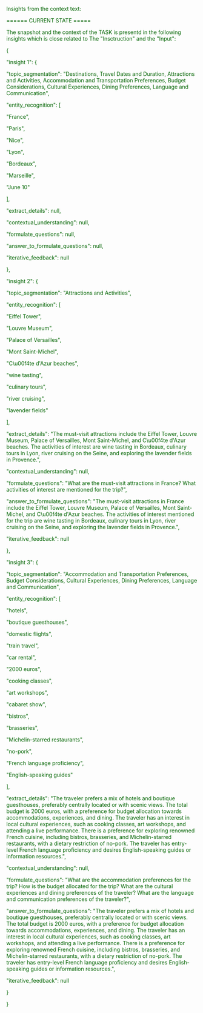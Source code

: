 
<span style='color: darkgreen;'>Insights from the context text:</span>


<span style='color: darkgreen;'>====== CURRENT STATE =====</span>

<span style='color: darkgreen;'>The snapshot and the context of the TASK is presentd in the following insights which is close related to The &quot;Insctruction&quot; and the &quot;Input&quot;:</span>

<span style='color: darkgreen;'>{</span>

<span style='color: darkgreen;'>    &quot;insight 1&quot;: {</span>

<span style='color: darkgreen;'>        &quot;topic_segmentation&quot;: &quot;Destinations, Travel Dates and Duration, Attractions and Activities, Accommodation and Transportation Preferences, Budget Considerations, Cultural Experiences, Dining Preferences, Language and Communication&quot;,</span>

<span style='color: darkgreen;'>        &quot;entity_recognition&quot;: [</span>

<span style='color: darkgreen;'>            &quot;France&quot;,</span>

<span style='color: darkgreen;'>            &quot;Paris&quot;,</span>

<span style='color: darkgreen;'>            &quot;Nice&quot;,</span>

<span style='color: darkgreen;'>            &quot;Lyon&quot;,</span>

<span style='color: darkgreen;'>            &quot;Bordeaux&quot;,</span>

<span style='color: darkgreen;'>            &quot;Marseille&quot;,</span>

<span style='color: darkgreen;'>            &quot;June 10&quot;</span>

<span style='color: darkgreen;'>        ],</span>

<span style='color: darkgreen;'>        &quot;extract_details&quot;: null,</span>

<span style='color: darkgreen;'>        &quot;contextual_understanding&quot;: null,</span>

<span style='color: darkgreen;'>        &quot;formulate_questions&quot;: null,</span>

<span style='color: darkgreen;'>        &quot;answer_to_formulate_questions&quot;: null,</span>

<span style='color: darkgreen;'>        &quot;iterative_feedback&quot;: null</span>

<span style='color: darkgreen;'>    },</span>

<span style='color: darkgreen;'>    &quot;insight 2&quot;: {</span>

<span style='color: darkgreen;'>        &quot;topic_segmentation&quot;: &quot;Attractions and Activities&quot;,</span>

<span style='color: darkgreen;'>        &quot;entity_recognition&quot;: [</span>

<span style='color: darkgreen;'>            &quot;Eiffel Tower&quot;,</span>

<span style='color: darkgreen;'>            &quot;Louvre Museum&quot;,</span>

<span style='color: darkgreen;'>            &quot;Palace of Versailles&quot;,</span>

<span style='color: darkgreen;'>            &quot;Mont Saint-Michel&quot;,</span>

<span style='color: darkgreen;'>            &quot;C\u00f4te d&#x27;Azur beaches&quot;,</span>

<span style='color: darkgreen;'>            &quot;wine tasting&quot;,</span>

<span style='color: darkgreen;'>            &quot;culinary tours&quot;,</span>

<span style='color: darkgreen;'>            &quot;river cruising&quot;,</span>

<span style='color: darkgreen;'>            &quot;lavender fields&quot;</span>

<span style='color: darkgreen;'>        ],</span>

<span style='color: darkgreen;'>        &quot;extract_details&quot;: &quot;The must-visit attractions include the Eiffel Tower, Louvre Museum, Palace of Versailles, Mont Saint-Michel, and C\u00f4te d&#x27;Azur beaches. The activities of interest are wine tasting in Bordeaux, culinary tours in Lyon, river cruising on the Seine, and exploring the lavender fields in Provence.&quot;,</span>

<span style='color: darkgreen;'>        &quot;contextual_understanding&quot;: null,</span>

<span style='color: darkgreen;'>        &quot;formulate_questions&quot;: &quot;What are the must-visit attractions in France? What activities of interest are mentioned for the trip?&quot;,</span>

<span style='color: darkgreen;'>        &quot;answer_to_formulate_questions&quot;: &quot;The must-visit attractions in France include the Eiffel Tower, Louvre Museum, Palace of Versailles, Mont Saint-Michel, and C\u00f4te d&#x27;Azur beaches. The activities of interest mentioned for the trip are wine tasting in Bordeaux, culinary tours in Lyon, river cruising on the Seine, and exploring the lavender fields in Provence.&quot;,</span>

<span style='color: darkgreen;'>        &quot;iterative_feedback&quot;: null</span>

<span style='color: darkgreen;'>    },</span>

<span style='color: darkgreen;'>    &quot;insight 3&quot;: {</span>

<span style='color: darkgreen;'>        &quot;topic_segmentation&quot;: &quot;Accommodation and Transportation Preferences, Budget Considerations, Cultural Experiences, Dining Preferences, Language and Communication&quot;,</span>

<span style='color: darkgreen;'>        &quot;entity_recognition&quot;: [</span>

<span style='color: darkgreen;'>            &quot;hotels&quot;,</span>

<span style='color: darkgreen;'>            &quot;boutique guesthouses&quot;,</span>

<span style='color: darkgreen;'>            &quot;domestic flights&quot;,</span>

<span style='color: darkgreen;'>            &quot;train travel&quot;,</span>

<span style='color: darkgreen;'>            &quot;car rental&quot;,</span>

<span style='color: darkgreen;'>            &quot;2000 euros&quot;,</span>

<span style='color: darkgreen;'>            &quot;cooking classes&quot;,</span>

<span style='color: darkgreen;'>            &quot;art workshops&quot;,</span>

<span style='color: darkgreen;'>            &quot;cabaret show&quot;,</span>

<span style='color: darkgreen;'>            &quot;bistros&quot;,</span>

<span style='color: darkgreen;'>            &quot;brasseries&quot;,</span>

<span style='color: darkgreen;'>            &quot;Michelin-starred restaurants&quot;,</span>

<span style='color: darkgreen;'>            &quot;no-pork&quot;,</span>

<span style='color: darkgreen;'>            &quot;French language proficiency&quot;,</span>

<span style='color: darkgreen;'>            &quot;English-speaking guides&quot;</span>

<span style='color: darkgreen;'>        ],</span>

<span style='color: darkgreen;'>        &quot;extract_details&quot;: &quot;The traveler prefers a mix of hotels and boutique guesthouses, preferably centrally located or with scenic views. The total budget is 2000 euros, with a preference for budget allocation towards accommodations, experiences, and dining. The traveler has an interest in local cultural experiences, such as cooking classes, art workshops, and attending a live performance. There is a preference for exploring renowned French cuisine, including bistros, brasseries, and Michelin-starred restaurants, with a dietary restriction of no-pork. The traveler has entry-level French language proficiency and desires English-speaking guides or information resources.&quot;,</span>

<span style='color: darkgreen;'>        &quot;contextual_understanding&quot;: null,</span>

<span style='color: darkgreen;'>        &quot;formulate_questions&quot;: &quot;What are the accommodation preferences for the trip? How is the budget allocated for the trip? What are the cultural experiences and dining preferences of the traveler? What are the language and communication preferences of the traveler?&quot;,</span>

<span style='color: darkgreen;'>        &quot;answer_to_formulate_questions&quot;: &quot;The traveler prefers a mix of hotels and boutique guesthouses, preferably centrally located or with scenic views. The total budget is 2000 euros, with a preference for budget allocation towards accommodations, experiences, and dining. The traveler has an interest in local cultural experiences, such as cooking classes, art workshops, and attending a live performance. There is a preference for exploring renowned French cuisine, including bistros, brasseries, and Michelin-starred restaurants, with a dietary restriction of no-pork. The traveler has entry-level French language proficiency and desires English-speaking guides or information resources.&quot;,</span>

<span style='color: darkgreen;'>        &quot;iterative_feedback&quot;: null</span>

<span style='color: darkgreen;'>    }</span>

<span style='color: darkgreen;'>}</span>

